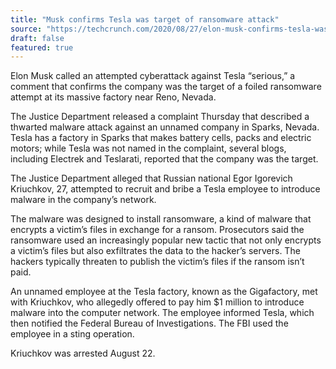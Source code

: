 ```yaml
---
title: "Musk confirms Tesla was target of ransomware attack"
source: "https://techcrunch.com/2020/08/27/elon-musk-confirms-tesla-was-target-of-foiled-ransomware-attack/"
draft: false
featured: true
---
```


Elon Musk called an attempted cyberattack against Tesla “serious,” a comment that confirms the company was the target of a foiled ransomware attempt at its massive factory near Reno, Nevada.

The Justice Department released a complaint Thursday that described a thwarted malware attack against an unnamed company in Sparks, Nevada. Tesla has a factory in Sparks that makes battery cells, packs and electric motors; while Tesla was not named in the complaint, several blogs, including Electrek and Teslarati, reported that the company was the target.

The Justice Department alleged that Russian national Egor Igorevich Kriuchkov, 27, attempted to recruit and bribe a Tesla employee to introduce malware in the company’s network.

The malware was designed to install ransomware, a kind of malware that encrypts a victim’s files in exchange for a ransom. Prosecutors said the ransomware used an increasingly popular new tactic that not only encrypts a victim’s files but also exfiltrates the data to the hacker’s servers. The hackers typically threaten to publish the victim’s files if the ransom isn’t paid.

An unnamed employee at the Tesla factory, known as the Gigafactory, met with Kriuchkov, who allegedly offered to pay him $1 million to introduce malware into the computer network. The employee informed Tesla, which then notified the Federal Bureau of Investigations. The FBI used the employee in a sting operation.

Kriuchkov was arrested August 22.